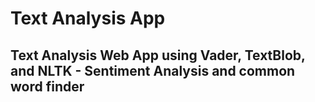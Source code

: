 # Text Analysis App
## Text Analysis Web App using Vader, TextBlob, and NLTK - Sentiment Analysis and common word finder
